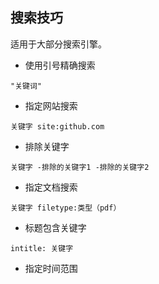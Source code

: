 ## 搜索技巧

适用于大部分搜索引擎。

- 使用引号精确搜索 
```
"关键词"
```

- 指定网站搜索

```
关键字 site:github.com
```

- 排除关键字

```
关键字 -排除的关键字1 -排除的关键字2
```

- 指定文档搜索

```
关键字 filetype:类型（pdf）
```

- 标题包含关键字

```
intitle: 关键字
```

- 指定时间范围

